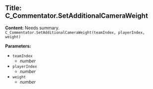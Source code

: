 ## Title: C_Commentator.SetAdditionalCameraWeight

**Content:**
Needs summary.
`C_Commentator.SetAdditionalCameraWeight(teamIndex, playerIndex, weight)`

**Parameters:**
- `teamIndex`
  - *number*
- `playerIndex`
  - *number*
- `weight`
  - *number*